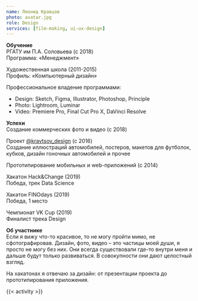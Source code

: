 ```yaml
---
name: Леонид Кравцов
photo: avatar.jpg
role: Design
services: [film-making, ui-ux-design]
---
```


<strong class="accent">Обучение</strong>  
РГАТУ им П.А. Соловьева (с 2018)  
Программа: «Менеджмент»

Художественная школа (2011-2015)  
Профиль: «Компьютерный дизайн»

Профессиональное владение программами:
* Design: Sketch, Figma, Illustrator, Photoshop, Principle  
* Photo: Lightroom, Luminar  
* Video: Premiere Pro, Final Cut Pro X, DaVinci Resolve

<strong class="accent">Успехи</strong>  
Создание коммерческих фото и видео (с 2018)

Проект [@kravtsov_design](//www.instagram.com/kravtsov_design/) (с 2016)  
Cоздание иллюстраций автомобилей, постеров, макетов для футболок, кубков, дизайн гоночных автомобилей и прочее
 
Прототипирование мобильных и web-приложений (с 2014)

Хакатон Hack&Change (2019)  
Победа, трек Data Science

Хакатон FINOdays (2019)  
Победа, 1 место

Чемпионат VK Cup (2019)  
Финалист трека Design

<strong class="accent">Об участнике</strong>  
Если я вижу что-то красивое, то не могу пройти мимо, не сфотографировав. Дизайн, фото, видео – это частицы моей души, я просто не могу без них. Они всегда существовали где-то внутри меня и дальше будут только развиваться. В совокупности они дают целостный взгляд.  

На хакатонах я отвечаю за дизайн: от презентации проекта до прототипирования приложения. 

{{< activity >}}